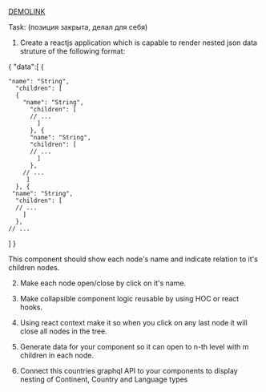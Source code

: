 [DEMOLINK](https://bogdan-kotsupey.github.io/Continents/)

Task:
(позиция закрыта, делал для себя)

1. Create a reactjs application which is capable to render nested json data struture of the following format:

{
  "data":[
  {
  
    "name": "String",
      "children": [
      {
        "name": "String",
          "children": [
          // ...
            ]
          }, {
          "name": "String",
          "children": [
          // ...
            ]
          },
        // ...
         ]
      }, {
     "name": "String",
      "children": [
      // ...
        ]
      },
    // ...
  ]
}

This component should show each node's name and indicate relation to it's children nodes.

2. Make each node open/close by click on it's name.

3. Make collapsible component logic reusable by using HOC or react hooks.

4. Using react context make it so when you click on any last node it will close all nodes in the tree.

5. Generate data for your component so it can open to n-th level with m children in each node.

6. Connect this countries graphql API to your components to display nesting of Continent, Country and Language types
